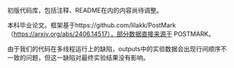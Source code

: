 初版代码库，包括注释、README在内的内容尚待调整。

本科毕业论文。框架基于https://github.com/lilakk/PostMark（https://arxiv.org/abs/2406.14517），部分数据直接来源于 POSTMARK。

由于我们的代码在多线程运行上的缺陷，outputs中的实验数据会出现行间顺序不一致的问题，但这一缺陷对最终实验结果没有影响。